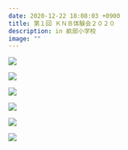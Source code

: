 ```yaml
---
date: 2020-12-22 18:08:03 +0900
title: 第１回 ＫＮＢ体験会２０２０
description: in 畝部小学校
image: ""
---
```

![](/images/bcgz3902.jpg)

![](/images/lyle2906.jpg)

![](/images/becae3218.jpg)

![](/images/tdmae3748.jpg)

![](/images/awcce9477.jpg)

![](/images/btxl9490.jpg)